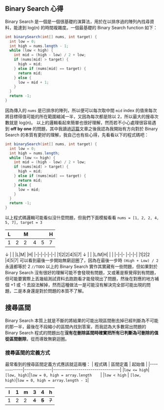 ## Binary Search 心得
Binary Search 是一個是一個很基礎的演算法，用於在以排序過的陣列內找尋資料，能達到 log(n) 的時間複雜度。一個最基礎的 Binary Search function 如下：
```java
int binarySearch(int[] nums, int target) {
  int low = 0;
  int high = nums.length - 1;
  while (low < high) {
    int mid = (high - low) / 2 + low;
    if (nums[mid] > target) {
      high = mid;
    } else if (nums[mid] == target) {
      return mid;
    } else {
      low = mid + 1;
    }
  }
  return -1;
}
```
因為傳入的 `nums` 是已排序的陣列，所以便可以每次取中間 `mid` index 的值來每次將目標得值可能的所在範圍縮減一半，又因為每次都是除以 2，所以最大的搜尋次數就是 log(n)。
以上的邏輯看起來簡單也很好理解，然而若不小心處理很容易遇到 **off by one** 的問題，其中我讀過[這篇](https://kkc.github.io/2019/03/28/learn-loop-invariant-from-binary-search/)文章之後我認為我開始有方向對於 Binary Search 的本質有更好的理解，我自己也有些心得，先看看以下的程式碼吧：
```java
int binarySearch(int[] nums, int target) {
  int low = 0;
  int high = nums.length;
  while (low <= high) {
    int mid = (high - low) / 2 + low;
    if (nums[mid] > target) {
      high = mid;
    } else if (nums[mid] == target) {
      return mid;
    } else {
      low = mid;
    }
  }
  return -1;
}
```
以上程式碼邏輯可能看似沒什麼問題，但我們下面模擬看看
`nums = [1, 2, 2, 4, 5, 7], target = 3`

|L| |M| | |H|
|-|-|-|-|-|-|
|1|2|2|4|5|7|
↓
| | |L|M| |H|
|-|-|-|-|-|-|
|1|2|2|4|5|7|
↓
| | |L/M|H| | |
|-|-|-  |-|-|-|
|1|2|2  |4|5|7|
可以看到最後一步開始無窮迴圈了，因為在最後一步時 `(High + Low) / 2` 永遠都等於 2 `//TODO`
以上的 Binary Search 實作其實藏有一些問題，但如果對於 Binary Search 沒有很好的理解可能不會發現有問題，又或著是察覺得到有問題，但可能要實際上丟幾組測試資料去跑跑看才能發現出了問題，然後在對應的地方補個 +1 或 -1 去設法解掉，然而這種做法一是可能沒有解決完全部可能出現的問題，二是本身還是對於問題的本質不了解。
## 搜尋區間
Binary Search 本質上就是不斷的將結果的可能出現區間刪去掉已經判斷為不可能的那一半，最後在不段縮小的區間內找到答案，而我認為大多數寫出問題的 Binary Search 程式的問題出在**沒有在刪除區間時確實把所有已判斷為可刪除的值從區間刪除**，從而導致無窮迴圈。
### 搜尋區間的定義方式
最常看到的搜尋區間定義方式應該就這兩種：
|    程式碼   |   區間定義   |              起始值              |
|-------------|--------------|----------------------------------|
|`low <= high`| `[low, high]`|`low = 0, high = array.length    `|
|`low < high` | `[low, high)`|`low = 0, high = array.length - 1`|


|l|1|m|3|4|h|
|-|-|-|-|-|-|
|1|2|2|~~4~~|~~**5**~~|~~7~~|

